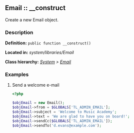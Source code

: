 
Email :: __construct
-------------------------------------------

Create a new Email object.


### Description ###

**Definition:** `public function __construct()`

**Located in:** *system/libraries/Email*

**Class hierarchy:** *[System](../System.php) > [Email](../Email)*


### Examples ###

1. Send a welcome e-mail

	```php
	<?php

	$objEmail = new Email();
	$objEmail->from = $GLOBALS['TL_ADMIN_EMAIL'];
	$objEmail->subject = 'Welcome to Music Academy';
	$objEmail->text = 'We are glad to have you on board!';
	$objEmail->sendCc($GLOBALS['TL_ADMIN_EMAIL']);
	$objEmail->sendTo('d.evans@example.com');
	```

